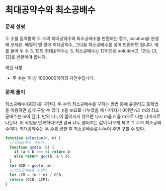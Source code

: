 # 최대공약수와 최소공배수

### 문제 설명

두 수를 입력받아 두 수의 최대공약수와 최소공배수를 반환하는 함수, solution을 완성해 보세요. 배열의 맨 앞에 최대공약수, 그다음 최소공배수를 넣어 반환하면 됩니다. 예를 들어 두 수 3, 12의 최대공약수는 3, 최소공배수는 12이므로 solution(3, 12)는 [3, 12]를 반환해야 합니다.

제한 사항

- 두 수는 1이상 1000000이하의 자연수입니다.

### 문제 풀이

최소공배수(GCD)를 구한다. 두 수의 최소공배수를 구하는 방법 중에 유클리드 호제법을 이용하면 쉽게 구할 수 있다. n을 m으로 나누었을 때 나머지가 0이면 n과 m의 최소공배수는 m이 된다. 만약 나누어 떨어지지 않으면 다시 m을 n 을 m으로 나눈 나머지로 나눈다. 이 작업을 반복하다보면 결국 나누 떨어지는 값이 나오게 되고 그 수가 최소공배수이다. 최대공약수는 두 수를 곱한 후 최소공배수로 나누어 주면 구할 수 있다.

```js
function solution(n, m) {
  //최대공약수 구하기
  function gcd(a, b) {
    if (a % b === 0) return b;
    else return gcd(b, a % b);
  }
  let GCD = gcd(n, m);
  //최소공배수를 구한다.
  let LCM = (n * m) / GCD;
  return [GCD, LCM];
}
```
